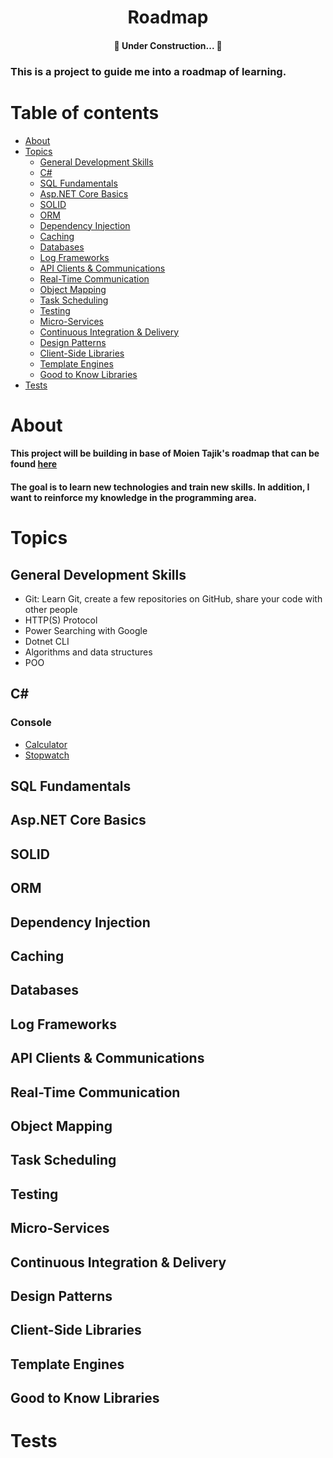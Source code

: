 <h1 align="center">Roadmap</h1>

<h4 align="center"> 
	🚧  Under Construction...  🚧
</h4>

<p><h3>This is a project to guide me into a roadmap of learning.</h3></p>

Table of contents
=================
<!--ts-->
   * [About](#about)
   * [Topics](#topics)
      * [General Development Skills](#general-development-skills)
      * [C#](#c)
      * [SQL Fundamentals](#sql-fundamentals)
      * [Asp.NET Core Basics](#aspnet-core-basics)
      * [SOLID](#solid)
      * [ORM](#orm)
      * [Dependency Injection](#dependency-injection)
      * [Caching](#caching)
      * [Databases](#databases)
      * [Log Frameworks](#log-frameworks)
      * [API Clients & Communications](#api-clients--communications)
      * [Real-Time Communication](#real-time-communication)
      * [Object Mapping](#object-mapping)
      * [Task Scheduling](#task-scheduling)
      * [Testing](#testing)
      * [Micro-Services](#micro-services)
      * [Continuous Integration & Delivery](#continuous-integration--delivery)
      * [Design Patterns](#design-patterns)
      * [Client-Side Libraries](#client-side-libraries)
      * [Template Engines](#template-engines)
      * [Good to Know Libraries](#good-to-know-libraries)
   * [Tests](#tests)
<!--te-->

About
=====
  <p>
    <h4>This project will be building in base of Moien Tajik's roadmap that can be found <a href="https://github.com/MoienTajik/AspNetCore-Developer-Roadmap"  target="_blank">here</a></h4>
    <h4>The goal is to learn new technologies and train new skills. In addition, I want to reinforce my knowledge in the programming area. </h4>
 </p>
 
 Topics
 ======
 General Development Skills
 --
  - Git: Learn Git, create a few repositories on GitHub, share your code with other people
  - HTTP(S) Protocol
  - Power Searching with Google
  - Dotnet CLI
  - Algorithms and data structures
  - POO
  
 C#
 --
 ### Console
 - [Calculator](https://github.com/victor-vdo/calculator)
 - [Stopwatch](https://github.com/victor-vdo/Stopwatch)
 
 SQL Fundamentals
 --
 Asp.NET Core Basics
 --
 SOLID
 --
 ORM
 --
 Dependency Injection
 --
 Caching
 --
 Databases
 --
 Log Frameworks
 --
 API Clients & Communications
 --
 Real-Time Communication
 --
 Object Mapping
 --
 Task Scheduling   
 --
 Testing 
 --
 Micro-Services
 --
 Continuous Integration & Delivery 
 --
 Design Patterns
 --
 Client-Side Libraries 
 --
 Template Engines    
 --
 Good to Know Libraries
 --
Tests
=====
